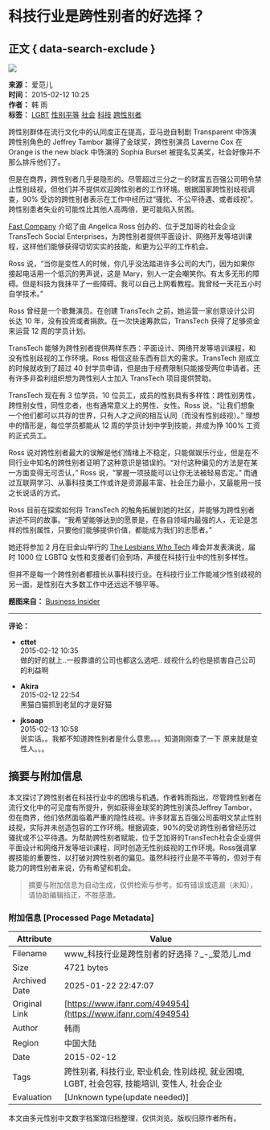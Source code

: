 # 科技行业是跨性别者的好选择？

## 正文 { data-search-exclude }


![](https://s3.ifanr.com/wp-content/uploads/2015/02/lgbtq1.jpg!720)

**来源：** 爱范儿  
**时间：** 2015-02-12 10:25  
**作者：** 韩 雨  
**标签：** [LGBT](https://www.ifanr.com/tags/lgbt) [性别平等](https://www.ifanr.com/tags/%e6%80%a7%e5%88%ab%e5%b9%b3%e7%ad%89) [社会](https://www.ifanr.com/tags/%e7%a4%be%e4%bc%9a) [科技](https://www.ifanr.com/tags/%e7%a7%91%e6%8a%80) [跨性别者](https://www.ifanr.com/tags/%e8%b7%a8%e6%80%a7%e5%88%ab%e8%80%85)

跨性别群体在流行文化中的认同度正在提高，亚马逊自制剧 Transparent 中饰演跨性别角色的 Jeffrey Tambor 赢得了金球奖，跨性别演员 Laverne Cox 在 Orange is the new black 中饰演的 Sophia Burset 被提名艾美奖，社会好像并不那么排斥他们了。

但是在商界，跨性别者几乎是隐形的。尽管超过三分之一的财富五百强公司明令禁止性别歧视，但他们并不提供欢迎跨性别者的工作环境。根据国家跨性别歧视调查，90% 受访的跨性别者表示在工作中经历过“骚扰、不公平待遇、或者歧视”。跨性别患者失业的可能性比其他人高两倍，更可能陷入贫困。

[Fast Company](http://www.fastcompany.com/3042123/the-future-of-work/the-startup-thats-battling-to-open-tech-to-transgender-people) 介绍了由 Angelica Ross 创办的、位于芝加哥的社会企业 TransTech Social Enterprises，为跨性别者提供平面设计、网络开发等培训课程，这样他们能够获得切切实实的技能，和更为公平的工作机会。

Ross 说，“当你是变性人的时候，你几乎没法踏进许多公司的大门，因为如果你接起电话用一个低沉的男声说，这是 Mary，别人一定会嘲笑你。有太多无形的障碍。但是科技为我抹平了一些障碍。我可以自己上网看教程。我曾经一天花五小时自学技术。”

Ross 曾经是一个歌舞演员。在创建 TransTech 之前，她运营一家创意设计公司长达 10 年，没有投资或者捐款。在一次快速筹款后，TransTech 获得了足够资金来运营 12 周的学员计划。

TransTech 能够为跨性别者提供两样东西：平面设计、网络开发等培训课程，和没有性别歧视的工作环境。Ross 相信这些东西有巨大的需求。TransTech 刚成立的时候就收到了超过 40 封学员申请，但是由于经费限制只能接受两位申请者。还有许多非盈利组织想为跨性别人士加入 TransTech 项目提供赞助。

TransTech 现在有 3 位学员，10 位员工，成员的性别具有多样性：跨性别男性，跨性别女性，同性恋者，也有通常意义上的男性、女性。Ross 说，“让我们想象一个他们都可以共存的世界，只有人才之间的相互认同（而没有性别歧视）。” 理想中的情形是，每位学员都能从 12 周的学员计划中学到技能，并成为挣 100% 工资的正式员工。

Ross 说对跨性别者最大的误解是他们情绪上不稳定，只能做娱乐行业，但是在不同行业中知名的跨性别者证明了这种意识是错误的。“对付这种偏见的方法是在某一方面变得无可否认，” Ross 说，“掌握一项技能可以让你无法被轻易否定。” 而通过互联网学习、从事科技类工作或许是资源最丰富、社会压力最小，又最能用一技之长说话的方式。

Ross 目前在探索如何将 TransTech 的触角拓展到她的社区，并能够为跨性别者讲述不同的故事。“我希望能够达到的愿景是，在各自领域内最强的人，无论是怎样的性别属性，只要他们能够提供价值，都能成为我们的志愿者。”

她还将参加 2 月在旧金山举行的 [The Lesbians Who Tech](http://lesbianswhotech.org/summit2015/) 峰会并发表演说，届时 1000 位 LGBTQ 女性和支援者们会到场，声援在科技行业中的性别多样性。

但并不是每一个跨性别者都擅长从事科技行业。在科技行业工作能减少性别歧视的另一面，是性别在大多数工作中还远远不够平等。

**题图来自：** [Business Insider](http://businessinsider.com)

---

**评论：**

- **cttet**  
    2015-02-12 10:35  
    做的好的就上..一般靠谱的公司也都这么选吧.. 歧视什么的也是损害自己公司的利益啊

- **Akira**  
    2015-02-12 22:54  
    黑猫白猫抓到老鼠的才是好猫

- **jksoap**  
    2015-02-13 10:58  
    说实话。。我都不知道跨性别者是什么意思。。。知道刚刚查了一下 原来就是变性人。。。
<!-- tcd_original_link https://www.ifanr.com/494954 -->


## 摘要与附加信息

<!-- tcd_abstract -->
本文探讨了跨性别者在科技行业中的困境与机遇。作者韩雨指出，尽管跨性别者在流行文化中的可见度有所提升，例如获得金球奖的跨性别演员Jeffrey Tambor，但在商界，他们依然面临着严重的隐性歧视。许多财富五百强公司虽明文禁止性别歧视，实际并未创造包容的工作环境。根据调查，90%的受访跨性别者曾经历过骚扰或不公平待遇。为帮助跨性别者赋能，位于芝加哥的TransTech社会企业提供平面设计和网络开发等培训课程，同时创造无性别歧视的工作环境。Ross强调掌握技能的重要性，以打破对跨性别者的偏见。虽然科技行业是不平等的，但对于有能力的跨性别者来说，仍有希望和机会。
<!-- tcd_abstract_end -->

> 摘要与附加信息为自动生成，仅供检索与参考。如有错误或遗漏（未知），请协助编辑指正，不胜感激。

### 附加信息 [Processed Page Metadata]

| Attribute       | Value                                  |
|-----------------|----------------------------------------|
| Filename        | www_科技行业是跨性别者的好选择？_-_爱范儿.md                             |
| Size            | 4721 bytes                           |
| Archived Date   | 2025-01-22 22:47:07                             |
| Original Link   | [https://www.ifanr.com/494954](https://www.ifanr.com/494954)                       |
| Author          | 韩雨                               |
| Region          | 中国大陆                               |
| Date            | 2015-02-12                                 |
| Tags            | 跨性别者, 科技行业, 职业机会, 性别歧视, 就业困境, LGBT, 社会包容, 技能培训, 变性人, 社会企业                                 |
| Evaluation            | [Unknown type(update needed)]                                 |
<!-- tcd_table_end -->

本文由多元性别中文数字档案馆归档整理，仅供浏览。版权归原作者所有。
